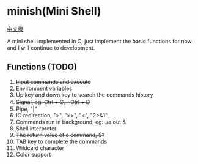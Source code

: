 # minish(Mini Shell)

[中文版](./README-cn.md)

A mini shell implemented in C, just implement the basic functions for now and I will continue to development.

## Functions (TODO)

1. ~~Input commands and execute~~
2. Environment variables
3. ~~Up key and down key to search the commands history~~
4. ~~Signal, eg: Ctrl + C， Ctrl + D~~
5. Pipe, "|"
6. IO redirection, ">", ">>", "<", "2>&1"
7. Commands run in background, eg: ./a.out &
8. Shell interpreter
9. ~~The return value of a command, $?~~
10. TAB key to complete the commands
11. Wildcard character
12. Color support
